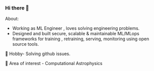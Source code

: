 ### Hi there 👋 

About:
- Working as ML Engineer , loves solving engineering problems.
- Designed and built secure, scalable & maintainable ML/MLops frameworks for training , retraining, serving, monitoring using open source tools.
 
🌱 Hobby-  Solving github issues.
    
🔭 Area of interest
    - Computational Astrophysics

<!--
**tpanthera/tpanthera** is a ✨ _special_ ✨ repository because its `README.md` (this file) appears on your GitHub profile.

Here are some ideas to get you started:

- 🔭 I’m currently working on ...
- 🌱 I’m currently learning ...
- 👯 I’m looking to collaborate on ...
- 🤔 I’m looking for help with ...
- 💬 Ask me about ...
- 📫 How to reach me: ...
- 😄 Pronouns: ...
- ⚡ Fun fact: ...
-->
